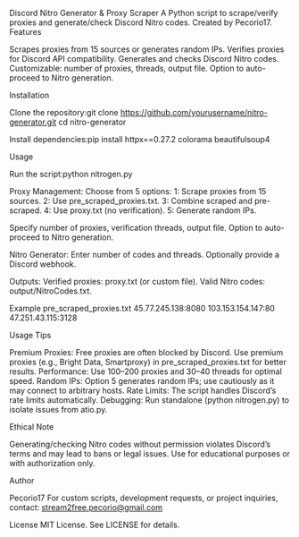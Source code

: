 Discord Nitro Generator & Proxy Scraper
A Python script to scrape/verify proxies and generate/check Discord Nitro codes. Created by Pecorio17.
Features

Scrapes proxies from 15 sources or generates random IPs.
Verifies proxies for Discord API compatibility.
Generates and checks Discord Nitro codes.
Customizable: number of proxies, threads, output file.
Option to auto-proceed to Nitro generation.

Installation

Clone the repository:git clone https://github.com/yourusername/nitro-generator.git
cd nitro-generator


Install dependencies:pip install httpx==0.27.2 colorama beautifulsoup4



Usage

Run the script:python nitrogen.py


Proxy Management:
Choose from 5 options:
1: Scrape proxies from 15 sources.
2: Use pre_scraped_proxies.txt.
3: Combine scraped and pre-scraped.
4: Use proxy.txt (no verification).
5: Generate random IPs.


Specify number of proxies, verification threads, output file.
Option to auto-proceed to Nitro generation.


Nitro Generator:
Enter number of codes and threads.
Optionally provide a Discord webhook.


Outputs:
Verified proxies: proxy.txt (or custom file).
Valid Nitro codes: output/NitroCodes.txt.



Example pre_scraped_proxies.txt
45.77.245.138:8080
103.153.154.147:80
47.251.43.115:3128

Usage Tips

Premium Proxies: Free proxies are often blocked by Discord. Use premium proxies (e.g., Bright Data, Smartproxy) in pre_scraped_proxies.txt for better results.
Performance: Use 100–200 proxies and 30–40 threads for optimal speed.
Random IPs: Option 5 generates random IPs; use cautiously as it may connect to arbitrary hosts.
Rate Limits: The script handles Discord’s rate limits automatically.
Debugging: Run standalone (python nitrogen.py) to isolate issues from atio.py.

Ethical Note

Generating/checking Nitro codes without permission violates Discord’s terms and may lead to bans or legal issues.
Use for educational purposes or with authorization only.

Author

Pecorio17
For custom scripts, development requests, or project inquiries, contact: stream2free.pecorio@gmail.com

License
MIT License. See LICENSE for details.
